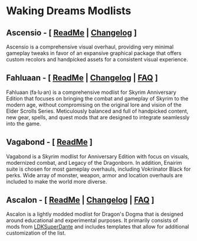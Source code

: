 # Waking Dreams Modlists

## **Ascensio** - [ [ReadMe](https://github.com/Oghma-Infinium/Ascensio) | [Changelog](https://github.com/Oghma-Infinium/Ascensio/blob/main/CHANGELOG.md) ]

Ascensio is a comprehensive visual overhaul, providing very minimal gameplay tweaks in favor of an expansive graphical package that offers custom recolors and handpicked assets for a consistent visual experience.

## **Fahluaan** - [ [ReadMe](https://github.com/Oghma-Infinium/Fahluaan) | [Changelog](https://github.com/Oghma-Infinium/Fahluaan/blob/main/CHANGELOG.md) | [FAQ](https://github.com/Oghma-Infinium/Fahluaan/blob/main/Documentation/FAQ.md) ]

Fahluaan (fa·lu·an) is a comprehensive modlist for Skyrim Anniversary Edition that focuses on bringing the combat and gameplay of Skyrim to the modern age, without compromising on the original lore and vision of the Elder Scrolls Series. Meticulously balanced and full of handpicked content, new gear, spells, and quest mods that are designed to integrate seamlessly into the game.

## **Vagabond** - [ [ReadMe](https://github.com/Oghma-Infinium/Vagabond) ]

Vagabond is a Skyrim modlist for Anniversary Edition with focus on visuals, modernized combat, and Legacy of the Dragonborn. In addition, Enairim suite is chosen for most gameplay overhauls, including Vokriinator Black for perks. Wide array of monster, weapon, armor and location overhauls are included to make the world more diverse.

## **Ascalon** - [ [ReadMe](https://github.com/Oghma-Infinium/Ascalon/blob/main/README.md) | [Changelog](https://github.com/Oghma-Infinium/Ascalon/blob/main/CHANGELOG.md) | [FAQ](https://github.com/Oghma-Infinium/Ascalon/blob/main/Documentation/FAQ.md) ]

Ascalon is a lightly modded modlist for Dragon's Dogma that is designed around educational and experimental purposes. It primarily consists of mods from [LDKSuperDante](https://www.nexusmods.com/dragonsdogma/users/23347084?tab=user+files) and includes templates that allow for additional customization of the list.
